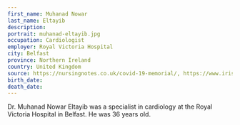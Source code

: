 ```yaml
---
first_name: Muhanad Nowar
last_name: Eltayib
description: 
portrait: muhanad-eltayib.jpg
occupation: Cardiologist
employer: Royal Victoria Hospital
city: Belfast
province: Northern Ireland
country: United Kingdom
source: https://nursingnotes.co.uk/covid-19-memorial/, https://www.irishmirror.ie/lifestyle/health/belfast-doctor-dies-suspected-coronavirus-21901267
birth_date: 
death_date: 
---
```


Dr. Muhanad Nowar Eltayib was a specialist in cardiology at the Royal Victoria Hospital in Belfast. He was 36 years old.